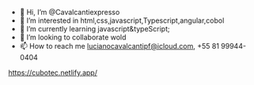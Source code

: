 - 👋 Hi, I’m @Cavalcantiexpresso
- 👀 I’m interested in html,css,javascript,Typescript,angular,cobol
- 🌱 I’m currently learning javascript&typeScript;
- 💞️ I’m looking to collaborate wold
- 📫 How to reach me  lucianocavalcantipf@icloud.com, +55 81 99944-0404

<!---
Cavalcantiexpresso/Cavalcantiexpresso is a ✨ special ✨ repository because its `README.md` (this file) appears on your GitHub profile.
You can click the Preview link to take a look at your changes.
--->
https://cubotec.netlify.app/
